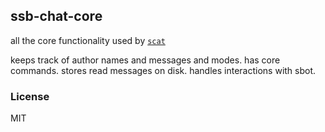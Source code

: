 ## ssb-chat-core

all the core functionality used by [`scat`](https://github.com/stripedpajamas/scat)

keeps track of author names and messages and modes. has core commands. stores read messages on disk. handles interactions with sbot.

### License
MIT
